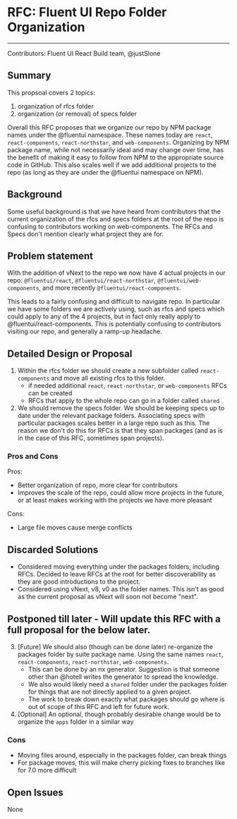 # RFC: Fluent UI Repo Folder Organization

---

Contributors: Fluent UI React Build team, @justSlone

## Summary

This propsoal covers 2 topics:
1. organization of rfcs folder
2. organization (or removal) of specs folder

Overall this RFC proposes that we organize our repo by NPM package names under the @fluentui namespace. 
These names today are `react`, `react-components`, `react-northstar`, and `web-components`. Organizing by NPM package name, while not necessarily ideal and may change over time, has the benefit of making it easy to follow from NPM to the appropriate source code in GitHub. This also scales well if we add additional projects to the repo (as long as they are under the @fluentui namespace on NPM). 

## Background

Some useful background is that we have heard from contributors that the current organization of the rfcs and specs folders at the root of the 
repo is confusing to contributors working on web-components. The RFCs and Specs don't mention clearly what project they are for. 

## Problem statement

With the addition of vNext to the repo we now have 4 actual projects in our repo: 
`@fluentui/react`, `@fluentui/react-northstar`, `@fluentui/web-components`, and more recently `@fluentui/react-components`.

This leads to a fairly confusing and difficult to navigate repo. In particular we have some folders we are actively using, such as rfcs and specs which could apply to any of the 4 projects, but in fact only really apply to @fluentui/react-components. This is potentially confusing to contributors visiting our repo, and generally a ramp-up headache. 

## Detailed Design or Proposal

1. Within the rfcs folder we should create a new subfolder called `react-components` and move all existing rfcs to this folder. 
   - if needed additional `react`, `react-northstar`, or `web-components` RFCs can be created
   - RFCs that apply to the whole repo can go in a folder called `shared` 
2. We should remove the specs folder. We should be keeping specs up to date under the relevant package folders. Associating specs with particular packages scales better in a large repo such as this. The reason we don't do this for RFCs is that they span packages (and as is in the case of this RFC, sometimes span projects). 

### Pros and Cons

Pros:
- Better organization of repo, more clear for contributors
- Improves the scale of the repo, could allow more projects in the future, or at least makes working with the projects we have more pleasant

Cons:
- Large file moves cause merge conflicts

## Discarded Solutions

- Considered moving everything under the packages folders, including RFCs. Decided to leave RFCs at the root for better discoverability as they are good introductions to the project. 
- Considered using vNext, v8, v0 as the folder names. This isn't as good as the current proposal as vNext will soon not become "next".

## Postponed till later - Will update this RFC with a full proposal for the below later. 
3. [Future] We should also (though can be done later) re-organize the packages folder by suite package name. Using the same names `react`, `react-components`, `react-northstar`, `web-components`.
   - This can be done by an nx generator. Suggestion is that someone other than @hotell writes the generator to spread the knowledge. 
   - We also would likely need a `shared` folder under the packages folder for things that are not directly applied to a given project.
   - The work to break down exactly what packages should go where is out of scope of this RFC and left for future work.
4. [Optional] An optional, though probably desirable change would be to organize the `apps` folder in a similar way

### Cons
- Moving files around, especially in the packages folder, can break things
- For package moves, this will make cherry picking fixes to branches like for 7.0 more difficult

## Open Issues

None
